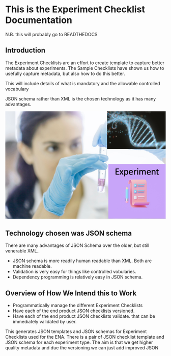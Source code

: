 # This is the Experiment Checklist Documentation</title>

N.B. this will probably go to READTHEDOCS

## Introduction
The Experiment Checklists are an effort to create template to capture 
better metadata about experiments. The Sample Checklists have shown us how to usefully 
capture metadata, but also how to do this better.

This will include details of what is mandatory and the allowable controlled vocabulary

JSON schema rather than XML is the chosen technology as it has many advantages.

![](ExptChecklistpng.png)

## Technology chosen was JSON schema
There are many advantages of JSON Schema over the older, but still venerable XML..
* JSON schema is more readily human readable than XML. Both are machine readable.
* Validation is very easy for things like controlled vobularies.
* Dependency programming is relatively easy in JSON schema.

## Overview of How We Intend this to Work

* Programmatically manage the different Experiment Checklists
* Have each of the end product JSON checklists versioned.
* Have each of the end product JSON checklists validate. that can be immediately 
validated by user.

This generates JSON templates and JSON schemas for Experiment Checklists used for the ENA. There is a pair of JSON checklist template and JSON schema for each experiment type.
The aim is that we get higher quality metadata and due the versioning we can just 
add improved JSON 